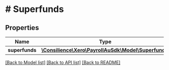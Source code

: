 # # Superfunds

## Properties

Name | Type | Description | Notes
------------ | ------------- | ------------- | -------------
**superfunds** | [**\Consilience\Xero\PayrollAuSdk\Model\Superfund[]**](Superfund.md) |  | [optional] 

[[Back to Model list]](../../README.md#documentation-for-models) [[Back to API list]](../../README.md#documentation-for-api-endpoints) [[Back to README]](../../README.md)


